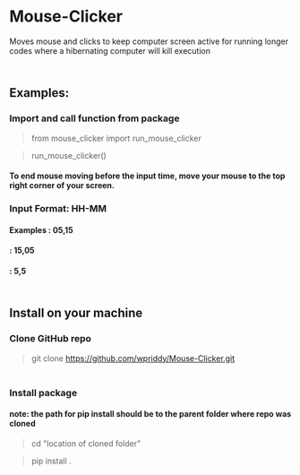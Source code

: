 # Mouse-Clicker
Moves mouse and clicks to keep computer screen active for running longer codes where a hibernating computer will kill execution


## <br>Examples:

### Import and call function from package

> from mouse_clicker import run_mouse_clicker

> run_mouse_clicker()

#### To end mouse moving before the input time, move your mouse to the top right corner of your screen.

### Input Format: HH-MM

#### Examples : 05,15
####          : 15,05
####          : 5,5

## <br>Install on your machine

### Clone GitHub repo

>git clone https://github.com/wpriddy/Mouse-Clicker.git

### <br> Install package 

#### note: the path for pip install should be to the parent folder where repo was cloned 

> cd "location of cloned folder"

> pip install .
